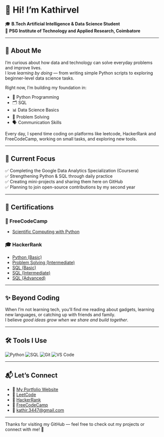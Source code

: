 # 👋 Hi! I’m Kathirvel

🎓 **B.Tech Artificial Intelligence & Data Science Student**  
🏫 **PSG Institute of Technology and Applied Research, Coimbatore**

---

## 🌟 About Me

I’m curious about how data and technology can solve everyday problems and improve lives.  
I love *learning by doing* — from writing simple Python scripts to exploring beginner-level data science tasks.

Right now, I’m building my foundation in:
- 🐍 Python Programming
- 🗂️ SQL
- 📊 Data Science Basics
- 🧩 Problem Solving
- 🗣️ Communication Skills

Every day, I spend time coding on platforms like leetcode, HackerRank and FreeCodeCamp, working on small tasks, and exploring new tools.

---

## 🎯 Current Focus

✅ Completing the Google Data Analytics Specialization (Coursera)  
✅ Strengthening Python & SQL through daily practice  
✅ Creating mini-projects and sharing them here on GitHub  
✅ Planning to join open-source contributions by my second year

---

## 📜 Certifications

### 🧮 FreeCodeCamp
- [Scientific Computing with Python](https://www.freecodecamp.org/certification/kathir-iTech/scientific-computing-with-python-v7)

### 🎓 HackerRank
- [Python (Basic)](https://www.hackerrank.com/certificates/iframe/9d0fe7b7e12c)
- [Problem Solving (Intermediate)](https://www.hackerrank.com/certificates/iframe/f2dfa9a3e089)
- [SQL (Basic)](https://www.hackerrank.com/certificates/iframe/f68a7b37efd0)
- [SQL (Intermediate)](https://www.hackerrank.com/certificates/iframe/69e84843a013)
- [SQL (Advanced)](https://www.hackerrank.com/certificates/iframe/6c90302c9925)

---

## ✨ Beyond Coding

When I’m not learning tech, you’ll find me reading about gadgets, learning new languages, or catching up with friends and family.  
I believe *good ideas grow when we share and build together*.

---

## 🛠️ Tools I Use

![Python](https://img.shields.io/badge/-Python-3776AB?logo=python&logoColor=white&style=flat)
![SQL](https://img.shields.io/badge/-SQL-4479A1?logo=mysql&logoColor=white&style=flat)
![Git](https://img.shields.io/badge/-Git-F05032?logo=git&logoColor=white&style=flat)
![VS Code](https://img.shields.io/badge/-VS%20Code-007ACC?logo=visual-studio-code&logoColor=white&style=flat)

---

## 📬 Let’s Connect
- 🎯 [My Portfolio Website](https://kathir-itech.github.io/Work_Folio/)
- 🎯 [LeetCode](https://leetcode.com/u/CaacLUo9cQ/)
- 🎯 [HackerRank](https://www.hackerrank.com/kathir_3447)
- 🎯 [FreeCodeCamp](https://www.freecodecamp.org/kathir-iTech)
- 📧 kathir.3447@gmail.com

---

Thanks for visiting my GitHub — feel free to check out my projects or connect with me! 🚀

<!--
**kathir-iTech/kathir-iTech** is a ✨ _special_ ✨ repository because its `README.md` (this file) appears on your GitHub profile.
-->
